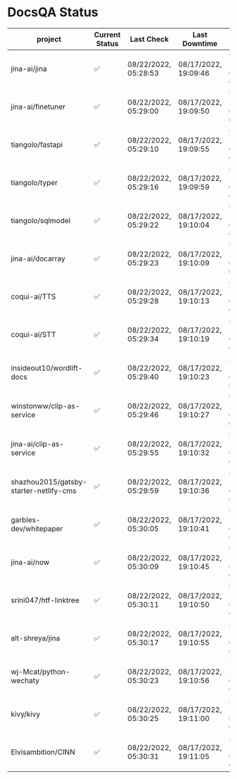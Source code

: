 # DocsQA Status

|               project                |Current Status|     Last Check     |   Last Downtime    |             % Uptime              |
|--------------------------------------|--------------|--------------------|--------------------|-----------------------------------|
|jina-ai/jina                          |✅            |08/22/2022, 05:28:53|08/17/2022, 19:09:46|95.579 (since 08/15/2022, 07:09:42)|
|jina-ai/finetuner                     |✅            |08/22/2022, 05:29:00|08/17/2022, 19:09:50|95.583 (since 08/15/2022, 07:09:42)|
|tiangolo/fastapi                      |✅            |08/22/2022, 05:29:10|08/17/2022, 19:09:55|95.590 (since 08/15/2022, 07:09:42)|
|tiangolo/typer                        |✅            |08/22/2022, 05:29:16|08/17/2022, 19:09:59|95.593 (since 08/15/2022, 07:09:42)|
|tiangolo/sqlmodel                     |✅            |08/22/2022, 05:29:22|08/17/2022, 19:10:04|95.596 (since 08/15/2022, 07:09:42)|
|jina-ai/docarray                      |✅            |08/22/2022, 05:29:23|08/17/2022, 19:10:09|95.591 (since 08/15/2022, 07:09:42)|
|coqui-ai/TTS                          |✅            |08/22/2022, 05:29:28|08/17/2022, 19:10:13|95.592 (since 08/15/2022, 07:09:42)|
|coqui-ai/STT                          |✅            |08/22/2022, 05:29:34|08/17/2022, 19:10:19|95.593 (since 08/15/2022, 07:09:42)|
|insideout10/wordlift-docs             |✅            |08/22/2022, 05:29:40|08/17/2022, 19:10:23|87.660 (since 08/15/2022, 07:09:42)|
|winstonww/clip-as-service             |✅            |08/22/2022, 05:29:46|08/17/2022, 19:10:27|95.597 (since 08/15/2022, 07:09:42)|
|jina-ai/clip-as-service               |✅            |08/22/2022, 05:29:55|08/17/2022, 19:10:32|95.603 (since 08/15/2022, 07:09:42)|
|shazhou2015/gatsby-starter-netlify-cms|✅            |08/22/2022, 05:29:59|08/17/2022, 19:10:36|95.602 (since 08/15/2022, 07:09:42)|
|garbles-dev/whitepaper                |✅            |08/22/2022, 05:30:05|08/17/2022, 19:10:41|95.603 (since 08/15/2022, 07:09:42)|
|jina-ai/now                           |✅            |08/22/2022, 05:30:09|08/17/2022, 19:10:45|95.603 (since 08/15/2022, 07:09:42)|
|srini047/htf-linktree                 |✅            |08/22/2022, 05:30:11|08/17/2022, 19:10:50|95.600 (since 08/15/2022, 07:09:42)|
|alt-shreya/jina                       |✅            |08/22/2022, 05:30:17|08/17/2022, 19:10:55|89.754 (since 08/15/2022, 07:09:42)|
|wj-Mcat/python-wechaty                |✅            |08/22/2022, 05:30:23|08/17/2022, 19:10:56|89.763 (since 08/15/2022, 07:09:42)|
|kivy/kivy                             |✅            |08/22/2022, 05:30:25|08/17/2022, 19:11:00|89.757 (since 08/15/2022, 07:09:42)|
|Elvisambition/CINN                    |✅            |08/22/2022, 05:30:31|08/17/2022, 19:11:05|89.761 (since 08/15/2022, 07:09:42)|
